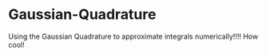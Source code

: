 # Gaussian-Quadrature
Using the Gaussian Quadrature to approximate integrals numerically!!!! How cool!
